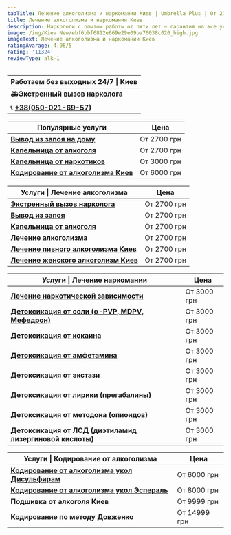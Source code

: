 ```yaml
---
tabTitle: Лечение алкоголизма и наркомании Киев | Umbrella Plus | От 2700 грн
title: Лечение алкоголизма и наркомании Киев
description: Наркологи с опытом работы от пяти лет – гарантия на все услуги!
image: /img/Kiev New/ebf6bbf6812e669e29e09ba76038c020_high.jpg
imageText: Лечение алкоголизма и наркомании Киев
ratingAvarage: 4.98/5
rating: '11324'
reviewType: alk-1
---
```


| Работаем без выходных 24/7 \| Киев          |
| ------------------------------------------- |
| 🚑**Экстренный вызов нарколога**            |
| 📞 **[+38(050-021-69-57)](tel:0500216957)** |

| Популярные услуги                                                  | Цена        |
| ------------------------------------------------------------------ | ----------- |
| **[Вывод из запоя на дому](Vivod-iz-zapoia-na-domy-kiev)**         | От 2700 грн |
| **[Капельница от алкоголя](Kapelnica_ot_alkogola_na_domy_kiev)**   | От 2700 грн |
| **[Капельница от наркотиков](kapelnica-ot-narkotikov-kiev)**       | От 3000 грн |
| **[Кодирование от алкоголизма Киев](kodirovka-ot-alkogolia-kiev)** | От 6000 грн |

| Услуги \| Лечение алкоголизма                                              | Цена        |
| -------------------------------------------------------------------------- | ----------- |
| **[Экстренный вызов нарколога](vizov-narkologa-kiev)**                     | От 2700 грн |
| **[Вывод из запоя](Vivod-iz-zapoia-kiev)**                                 | От 2700 грн |
| **[Капельница от алкоголя](Kapelnica_ot_alkogola_kiev)**                   | От 2700 грн |
| **[Лечение алкоголизма](lechenie-alkogolizma-kiev)**                       | От 2700 грн |
| **[Лечение пивного алкоголизма Киев](lechenie-pivnogi-alkogolizma-kiev)**  | От 2700 грн |
| **[Лечение женского алкоголизм Киев](lechenie-jenskogo-alkogolizma-kiev)** | От 2700 грн |

| Услуги \| Лечение наркомании                                           | Цена        |
| ---------------------------------------------------------------------- | ----------- |
| **[Лечение наркотической зависимости](lechenie-nark-kiev)**            | От 3000 грн |
| **[Детоксикация от соли (α-PVP, MDPV, Мефедрон)](detox-ot-soli-kiev)** | От 3000 грн |
| **[Детоксикация от кокаина](detox-ot-kokaina-kiev)**                   | От 3000 грн |
| **[Детоксикация от амфетамина](detox-ot-amfetamina-kiev)**             | От 3000 грн |
| **Детоксикация от экстази**                                            | От 3000 грн |
| **Детоксикация от лирики (прегабалины)**                               | От 3000 грн |
| **Детоксикация от методона (опиоидов)**                                | От 3000 грн |
| **Детоксикация от ЛСД (диэтиламид лизергиновой кислоты)**              | От 3000 грн |

| Услуги \| Кодирование от алкоголизма                                                      | Цена         |
| ----------------------------------------------------------------------------------------- | ------------ |
| **[Кодирование от алкоголизма укол Дисульфирам](kodirovka-ot-alkogolia-disulfiram-kiev)** | От 6000 грн  |
| **[Кодирование от алкоголизма укол Эспераль](kodirovka-ot-alkogolizma-espiarl-kiev)**     | От 8000 грн  |
| **Подшивка от алкоголя Киев**                                                             | От 9999 грн  |
| **Кодирование по методу Довженко**                                                        | От 14999 грн |
